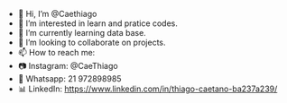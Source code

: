- 👋 Hi, I’m @Caethiago
- 👀 I’m interested in learn and pratice codes.
- 🌱 I’m currently learning data base. 
- 💞️ I’m looking to collaborate on projects.
- 📫 How to reach me:
- 📷 Instagram: @CaeThiago 
- 📱  Whatsapp: 21 972898985
- 📊 LinkedIn: https://www.linkedin.com/in/thiago-caetano-ba237a239/

<!---
Caethiago/Caethiago is a ✨ special ✨ repository because its `README.md` (this file) appears on your GitHub profile.
You can click the Preview link to take a look at your changes.
--->
